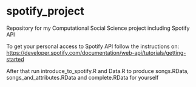 # spotify_project
Repository for my Computational Social Science project including Spotify API

To get your personal access to Spotify API follow the instructions on: https://developer.spotify.com/documentation/web-api/tutorials/getting-started

After that run introduce_to_spotify.R and Data.R to produce songs.RData, songs_and_attributes.RData and complete.RData for yourself
